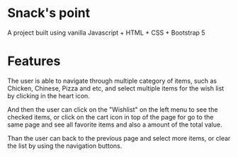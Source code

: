 # Snack's point

A project built using vanilla Javascript + HTML + CSS + Bootstrap 5

# Features

The user is able to navigate through multiple category of items, such as Chicken, Chinese, Pizza and etc, and select multiple items for the wish list by clicking in the heart icon.

And then the user can click on the "Wishlist" on the left menu to see the checked items, or click on the cart icon in top of the page for go to the same page and see all favorite items and also a amount of the total value.

Than the user can back to the previous page and select more items, or clear the list by using the navigation buttons.
